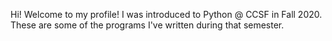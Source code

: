 Hi! Welcome to my profile! I was introduced to Python @ CCSF in Fall 2020. These are some of the programs I've written during that semester.
